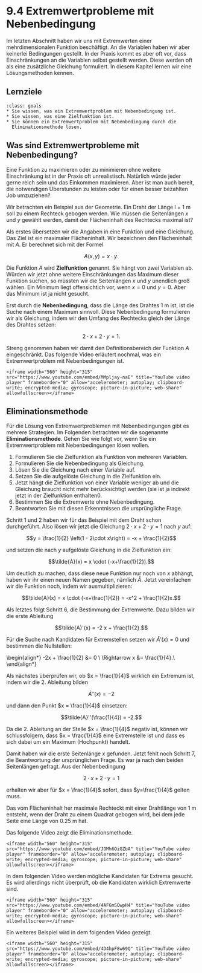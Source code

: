 # 9.4 Extremwertprobleme mit Nebenbedingung

Im letzten Abschnitt haben wir uns mit Extremwerten einer mehrdimensionalen
Funktion beschäftigt. An die Variablen haben wir aber keinerlei Bedingungen
gestellt. In der Praxis kommt es aber oft vor, dass Einschränkungen an die
Variablen selbst gestellt werden. Diese werden oft als eine zusätzliche
Gleichung formuliert. In diesem Kapitel lernen wir eine Lösungsmethoden kennen.

## Lernziele

```{admonition} Lernziele
:class: goals
* Sie wissen, was ein Extremwertproblem mit Nebenbedingung ist.
* Sie wissen, was eine Zielfunktion ist.
* Sie können ein Extremwertproblem mit Nebenbedingung durch die
  Eliminationsmethode lösen.
```

## Was sind Extremwertprobleme mit Nebenbedingung?

Eine Funktion zu maximieren oder zu minimieren ohne weitere Einschränkung ist in
der Praxis oft unrealistisch. Natürlich würde jeder gerne reich sein und das
Einkommen maximieren. Aber ist man auch bereit, die notwendigen Überstunden zu
leisten oder für einen besser bezahlten Job umzuziehen?

Wir betrachten ein Beispiel aus der Geometrie. Ein Draht der Länge l = 1 m soll
zu einem Rechteck gebogen werden. Wie müssen die Seitenlängen $x$ und $y$
gewählt werden, damit der Flächeninhalt des Rechtecks maximal ist?

Als erstes übersetzen wir die Angaben in eine Funktion und eine Gleichung. Das
Ziel ist ein maximaler Flächeninhalt. Wir bezeichnen den Flächeninhalt mit $A$.
Er berechnet sich mit der Formel

$$A(x,y) = x \cdot y.$$

Die Funktion $A$ wird **Zielfunktion** genannt. Sie hängt von zwei Variablen ab.
Würden wir jetzt ohne weitere Einschränkungen das Maximum dieser Funktion
suchen, so müssten wir die Seitenlängen $x$ und $y$ unendlich groß wählen. Ein
Minimum liegt offensichtich vor, wenn $x = 0$ und $y = 0$. Aber das Minimum ist
ja nicht gesucht.

Erst durch die **Nebenbedingung**, dass die Länge des Drahtes 1 m ist, ist die
Suche nach einem Maximum sinnvoll. Diese Nebenbedingung formulieren wir als
Gleichung, indem wir den Umfang des Rechtecks gleich der Länge des Drahtes
setzen:

$$2\cdot x + 2 \cdot y = 1.$$

Streng genommen haben wir damit den Definitionsbereich der Funktion $A$
eingeschränkt. Das folgende Video erläutert nochmal, was ein Extremwertproblem
mit Nebenbedingungen ist.

```{dropdown} Video zu "Extrema mit Nebenbedingungen" von Mathematische Methoden
<iframe width="560" height="315" src="https://www.youtube.com/embed/MMpljay-naE" title="YouTube video player" frameborder="0" allow="accelerometer; autoplay; clipboard-write; encrypted-media; gyroscope; picture-in-picture; web-share" allowfullscreen></iframe>
```

## Eliminationsmethode

Für die Lösung von Extremwertproblemen mit Nebenbedingungen gibt es mehrere
Strategien. Im Folgenden betrachten wir die sogenannte **Eliminationsmethode**.
Gehen Sie wie folgt vor, wenn Sie ein Extremwertproblem mit Nebenbedingungen
lösen wollen.

1. Formulieren Sie die Zielfunktion als Funktion von mehreren Variablen.
2. Formulieren Sie die Nebenbedingung als Gleichung.
3. Lösen Sie die Gleichung nach einer Variable auf.
4. Setzen Sie die aufgelöste Gleichung in die Zielfunktion ein.
5. Jetzt hängt die Zielfunktion von einer Variable weniger ab und die Gleichung
   braucht nicht mehr berücksichtigt werden (sie ist ja indirekt jetzt in der
   Zielfunktion enthalten0.
6. Bestimmen Sie die Extremwerte ohne Nebenbedingung.
7. Beantworten Sie mit diesen Erkenntnissen die ursprüngliche Frage.

Schritt 1 und 2 haben wir für das Beispiel mit dem Draht schon durchgeführt.
Also lösen wir jetzt die Gleichung $2\cdot x + 2 \cdot y = 1$ nach $y$ auf:

$$y = \frac{1}{2} \left(1 - 2\cdot x\right) = -x + \frac{1}{2}$$

und setzen die nach $y$ aufgelöste Gleichung in die Zielfunktion ein:

$$\tilde{A}(x) = x \cdot (-x+\frac{1}{2}).$$

Um deutlich zu machen, dass diese neue Funktion nur noch von $x$ abhängt, haben
wir ihr einen neuen Namen gegeben, nämlich $\tilde{A}$. Jetzt vereinfachen wir
die Funktion noch, indem wir ausmultiplizieren:

$$\tilde{A}(x) = x \cdot (-x+\frac{1}{2}) = -x^2 + \frac{1}{2}x.$$

Als letztes folgt Schritt 6, die Bestimmung der Extremwerte. Dazu bilden wir die
erste Ableitung

$$\tilde{A}'(x) = -2 x + \frac{1}{2}.$$

Für die Suche nach Kandidaten für Extremstellen setzen wir $\tilde{A}'(x) = 0$ und
bestimmen die Nullstellen:

\begin{align*}
-2x + \frac{1}{2} &= 0 \\
\Rightarrow x &= \frac{1}{4}.\\
\end{align*}

Als nächstes überprüfen wir, ob $x = \frac{1}{4}$ wirklich ein Extremum ist,
indem wir die 2. Ableitung bilden

$$\tilde{A}''(x) = -2$$

und dann den Punkt $x = \frac{1}{4}$ einsetzen:

$$\tilde{A}''(\frac{1}{4}) = -2.$$

Da die 2. Ableitung an der Stelle $x = \frac{1}{4}$ negativ ist, können wir
schlussfolgern, dass $x = \frac{1}{4}$ eine Extremstelle ist und dass es sich
dabei um ein Maximum (Hochpunkt) handelt.

Damit haben wir die erste Seitenlänge $x$ gefunden. Jetzt fehlt noch Schritt 7,
die Beantwortung der ursprünglichen Frage. Es war ja nach den beiden
Seitenlängen gefragt. Aus der Nebenbedingung

$$2\cdot x + 2 \cdot y = 1$$

erhalten wir aber für $x = \frac{1}{4}$ sofort, dass $y=\frac{1}{4}$ gelten
muss.

Das vom Flächeninhalt her maximale Rechteckt mit einer Drahtlänge von 1 m
entsteht, wenn der Draht zu einem Quadrat gebogen wird, bei dem jede Seite eine
Länge von 0.25 m hat.

Das folgende Video zeigt die Eliminationsmethode.

```{dropdown} Video zu "Eliminationsmethode" von Mathematische Methoden
<iframe width="560" height="315" src="https://www.youtube.com/embed/JOMh6OiGZbA" title="YouTube video player" frameborder="0" allow="accelerometer; autoplay; clipboard-write; encrypted-media; gyroscope; picture-in-picture; web-share" allowfullscreen></iframe>
```

In dem folgenden Video werden mögliche Kandidaten für Extrema gesucht. Es wird
allerdings nicht überprüft, ob die Kandidaten wirklich Extremwerte sind.

```{dropdown} Video zu "Beispiel Eliminationsmethode" von Mathematische Methoden
<iframe width="560" height="315" src="https://www.youtube.com/embed/4AFGmSQwpH4" title="YouTube video player" frameborder="0" allow="accelerometer; autoplay; clipboard-write; encrypted-media; gyroscope; picture-in-picture; web-share" allowfullscreen></iframe>
```

Ein weiteres Beispiel wird in dem folgenden Video gezeigt.

```{dropdown} Video zu "Extremwertaufgaben" von Magda liebt Mathe
<iframe width="560" height="315" src="https://www.youtube.com/embed/4D4hpF8w69Q" title="YouTube video player" frameborder="0" allow="accelerometer; autoplay; clipboard-write; encrypted-media; gyroscope; picture-in-picture; web-share" allowfullscreen></iframe>
```